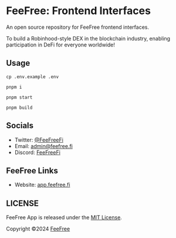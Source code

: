 # FeeFree: Frontend Interfaces

An open source repository for FeeFree frontend interfaces.

To build a Robinhood-style DEX in the blockchain industry, enabling participation in DeFi for everyone worldwide!

## Usage

```shell
cp .env.example .env

pnpm i

pnpm start

pnpm build
```

## Socials

- Twitter: [@FeeFreeFi](https://x.com/FeeFreeFi)
- Email: [admin@feefree.fi](mailto://admin@feefree.fi)
- Discord: [FeeFreeFi](https://discord.gg/5WSNamMknK)

## FeeFree Links

- Website: [app.feefree.fi](https://app.feefree.fi/)

## LICENSE

FeeFree App is released under the [MIT License](LICENSE).

Copyright ©2024 [FeeFree](https://github.com/FeeFreeFi)
